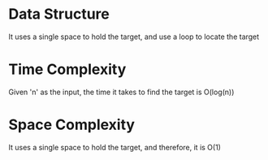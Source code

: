 # Data Structure
It uses a single space to hold the target, and use a loop to locate the target

# Time Complexity
Given 'n' as the input, the time it takes to find the target is O(log(n))

# Space Complexity
It uses a single space to hold the target, and therefore, it is O(1)